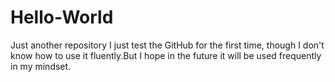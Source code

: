 # Hello-World
Just another repository
I just test the GitHub for the first time, though I don't know how to use it fluently.But I hope in the future it will be used frequently in my mindset.
